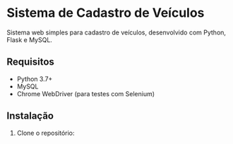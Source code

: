 # Sistema de Cadastro de Veículos

Sistema web simples para cadastro de veículos, desenvolvido com Python, Flask e MySQL.

## Requisitos

- Python 3.7+
- MySQL
- Chrome WebDriver (para testes com Selenium)

## Instalação

1. Clone o repositório: